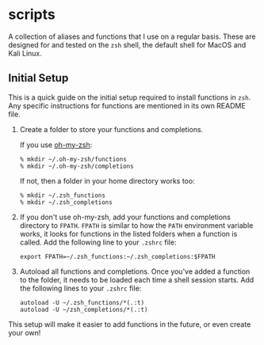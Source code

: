 # scripts

A collection of aliases and functions that I use on a regular basis. 
These are designed for and tested on the `zsh` shell, the default shell for MacOS and Kali Linux.

## Initial Setup

This is a quick guide on the initial setup required to install functions in `zsh`. 
Any specific instructions for functions are mentioned in its own README file.

1. Create a folder to store your functions and completions.

    If you use [oh-my-zsh](https://ohmyz.sh):
    ```
    % mkdir ~/.oh-my-zsh/functions
    % mkdir ~/.oh-my-zsh/completions
    ```
    
    If not, then a folder in your home directory works too:
    ```
    % mkdir ~/.zsh_functions
    % mkdir ~/.zsh_completions
    ```

2. If you don't use oh-my-zsh, add your functions and completions directory to `FPATH`. `FPATH` is similar to how the `PATH` environment variable works, it looks for functions in the listed folders when a function is called.
Add the following line to your `.zshrc` file:

    ```
    export FPATH=~/.zsh_functions:~/.zsh_completions:$FPATH
    ```

3. Autoload all functions and completions. Once you've added a function to the folder, it needs to be loaded 
each time a shell session starts. Add the following lines to your `.zshrc` file:

    ```
    autoload -U ~/.zsh_functions/*(.:t)
    autoload -U ~/zsh_completions/*(.:t)
    ```

This setup will make it easier to add functions in the future, or even create your own!
